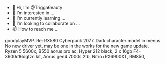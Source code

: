 - 👋 Hi, I’m @Trigga6eauty
- 👀 I’m interested in ...
- 🌱 I’m currently learning ...
- 💞️ I’m looking to collaborate on ...
- 📫 How to reach me ...

<!---
Trigga6eauty/Trigga6eauty is a ✨ special ✨ repository because its `README.md` (this file) appears on your GitHub profile.
You can click the Preview link to take a look at your changes.
--->
goodplayMVP. Re: RX580 Cyberpunk 2077. Dark character model in menus. No new driver yet, may be one in the works for the new game update. Ryzen 5 5600x, B550 aorus pro ac, Hyper 212 black, 2 x 16gb F4-3600c16dgtzn kit, Aorus gen4 7000s 2tb, Nitro+RX6900XT, RM850,

